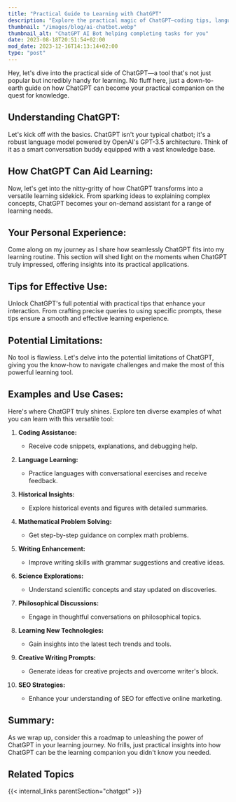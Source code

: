 ```yaml
---
title: "Practical Guide to Learning with ChatGPT"
description: "Explore the practical magic of ChatGPT—coding tips, language learning, and more! Your go-to guide for learning is here. Ready to dive in? 🚀 #ChatGPT"
thumbnail: "/images/blog/ai-chatbot.webp"
thumbnail_alt: "ChatGPT AI Bot helping completing tasks for you"
date: 2023-08-18T20:51:54+02:00
mod_date: 2023-12-16T14:13:14+02:00
type: "post"
---
```

Hey, let's dive into the practical side of ChatGPT—a tool that's not just popular but incredibly handy for learning. No fluff here, just a down-to-earth guide on how ChatGPT can become your practical companion on the quest for knowledge.

## Understanding ChatGPT:
Let's kick off with the basics. ChatGPT isn't your typical chatbot; it's a robust language model powered by OpenAI's GPT-3.5 architecture. Think of it as a smart conversation buddy equipped with a vast knowledge base.

## How ChatGPT Can Aid Learning:
Now, let's get into the nitty-gritty of how ChatGPT transforms into a versatile learning sidekick. From sparking ideas to explaining complex concepts, ChatGPT becomes your on-demand assistant for a range of learning needs.

## Your Personal Experience:
Come along on my journey as I share how seamlessly ChatGPT fits into my learning routine. This section will shed light on the moments when ChatGPT truly impressed, offering insights into its practical applications.

## Tips for Effective Use:
Unlock ChatGPT's full potential with practical tips that enhance your interaction. From crafting precise queries to using specific prompts, these tips ensure a smooth and effective learning experience.

## Potential Limitations:
No tool is flawless. Let's delve into the potential limitations of ChatGPT, giving you the know-how to navigate challenges and make the most of this powerful learning tool.

## Examples and Use Cases:
Here's where ChatGPT truly shines. Explore ten diverse examples of what you can learn with this versatile tool:

1. **Coding Assistance:**
   - Receive code snippets, explanations, and debugging help.

2. **Language Learning:**
   - Practice languages with conversational exercises and receive feedback.

3. **Historical Insights:**
   - Explore historical events and figures with detailed summaries.

4. **Mathematical Problem Solving:**
   - Get step-by-step guidance on complex math problems.

5. **Writing Enhancement:**
   - Improve writing skills with grammar suggestions and creative ideas.

6. **Science Explorations:**
   - Understand scientific concepts and stay updated on discoveries.

7. **Philosophical Discussions:**
   - Engage in thoughtful conversations on philosophical topics.

8. **Learning New Technologies:**
   - Gain insights into the latest tech trends and tools.

9. **Creative Writing Prompts:**
   - Generate ideas for creative projects and overcome writer's block.

10. **SEO Strategies:**
    - Enhance your understanding of SEO for effective online marketing.

## Summary:
As we wrap up, consider this a roadmap to unleashing the power of ChatGPT in your learning journey. No frills, just practical insights into how ChatGPT can be the learning companion you didn't know you needed.



## Related Topics

{{< internal_links parentSection="chatgpt" >}}
